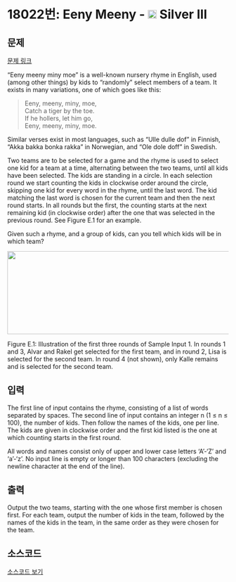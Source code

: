 # 18022번: Eeny Meeny - <img src="https://static.solved.ac/tier_small/8.svg" style="height:20px" /> Silver III

<!-- performance -->

<!-- 문제 제출 후 깃허브에 푸시를 했을 때 제출한 코드의 성능이 입력될 공간입니다.-->

<!-- end -->

## 문제

[문제 링크](https://boj.kr/18022)


<p>“Eeny meeny miny moe” is a well-known nursery rhyme in English, used (among other things) by kids to “randomly” select members of a team. It exists in many variations, one of which goes like this:</p>

<blockquote>
<p>Eeny, meeny, miny, moe,<br>
Catch a tiger by the toe.<br>
If he hollers, let him go,<br>
Eeny, meeny, miny, moe.</p>
</blockquote>

<p>Similar verses exist in most languages, such as “Ulle dulle dof” in Finnish, “Akka bakka bonka rakka” in Norwegian, and “Ole dole doff” in Swedish.</p>

<p>Two teams are to be selected for a game and the rhyme is used to select one kid for a team at a time, alternating between the two teams, until all kids have been selected. The kids are standing in a circle. In each selection round we start counting the kids in clockwise order around the circle, skipping one kid for every word in the rhyme, until the last word. The kid matching the last word is chosen for the current team and then the next round starts. In all rounds but the first, the counting starts at the next remaining kid (in clockwise order) after the one that was selected in the previous round. See Figure E.1 for an example.</p>

<p>Given such a rhyme, and a group of kids, can you tell which kids will be in which team?</p>

<p style="text-align: center;"><img alt="" src="https://upload.acmicpc.net/00be2ded-b260-4311-99a1-a1d3da66c3cb/-/preview/" style="width: 615px; height: 189px;"></p>

<p>Figure E.1: Illustration of the first three rounds of Sample Input 1. In rounds 1 and 3, Alvar and Rakel get selected for the first team, and in round 2, Lisa is selected for the second team. In round 4 (not shown), only Kalle remains and is selected for the second team.</p>



## 입력


<p>The first line of input contains the rhyme, consisting of a list of words separated by spaces. The second line of input contains an integer n (1 ≤ n ≤ 100), the number of kids. Then follow the names of the kids, one per line. The kids are given in clockwise order and the first kid listed is the one at which counting starts in the first round.</p>

<p>All words and names consist only of upper and lower case letters ‘A’-‘Z’ and ‘a’-‘z’. No input line is empty or longer than 100 characters (excluding the newline character at the end of the line).</p>



## 출력


<p>Output the two teams, starting with the one whose first member is chosen first. For each team, output the number of kids in the team, followed by the names of the kids in the team, in the same order as they were chosen for the team.</p>



## 소스코드

[소스코드 보기](Eeny%20Meeny.cpp)